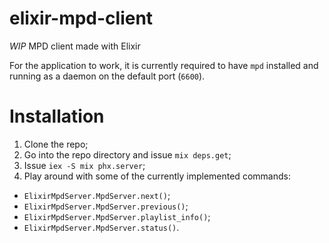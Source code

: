 # elixir-mpd-client
*WIP* MPD client made with Elixir

 For the application to work, it is currently required to have `mpd` installed and running as a daemon on the default port (`6600`).

# Installation
 1. Clone the repo;
 2. Go into the repo directory and issue `mix deps.get`;
 3. Issue `iex -S mix phx.server`;
 4. Play around with some of the currently implemented commands:
   - `ElixirMpdServer.MpdServer.next()`;
   - `ElixirMpdServer.MpdServer.previous()`;
   - `ElixirMpdServer.MpdServer.playlist_info()`;
   - `ElixirMpdServer.MpdServer.status()`.
 

